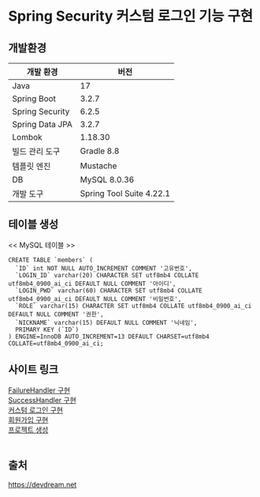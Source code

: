 <h1>Spring Security 커스텀 로그인 기능 구현</h1>

<h2>개발환경</h2>
<table class="table" style="width:400px">
    <thead>
        <tr>
            <th>개발 환경</th>
            <th>버전</th>
        </tr>
    </thead>
    <tbody class="table-border-bottom-0">
        <tr>
            <td>Java</td>
            <td>17</td>
        </tr>
        <tr>
            <td>Spring Boot</td>
            <td>3.2.7</td>
        </tr>
        <tr>
            <td>Spring Security</td>
            <td>6.2.5</td>
        </tr>
        <tr>
            <td>Spring Data JPA</td>
            <td>3.2.7</td>
        </tr>
        <tr>
            <td>Lombok</td>
            <td>1.18.30</td>
        </tr>
        <tr>
            <td>빌드 관리 도구</td>
            <td>Gradle 8.8</td>
        </tr>
        <tr>
            <td>템플릿 엔진</td>
            <td>Mustache</td>
        </tr>
        <tr>
            <td>DB</td>
            <td>MySQL 8.0.36</td>
        </tr>
        <tr>
            <td>개발 도구</td>
            <td>Spring Tool Suite 4.22.1</td>
        </tr>
    </tbody>
</table>
<h2>테이블 생성</h2>
<< MySQL 테이블 >>
<pre><code>CREATE TABLE `members` (
  `ID` int NOT NULL AUTO_INCREMENT COMMENT '고유번호',
  `LOGIN_ID` varchar(20) CHARACTER SET utf8mb4 COLLATE utf8mb4_0900_ai_ci DEFAULT NULL COMMENT '아이디',
  `LOGIN_PWD` varchar(60) CHARACTER SET utf8mb4 COLLATE utf8mb4_0900_ai_ci DEFAULT NULL COMMENT '비밀번호',
  `ROLE` varchar(15) CHARACTER SET utf8mb4 COLLATE utf8mb4_0900_ai_ci DEFAULT NULL COMMENT '권한',
  `NICKNAME` varchar(15) DEFAULT NULL COMMENT '닉네임',
  PRIMARY KEY (`ID`)
) ENGINE=InnoDB AUTO_INCREMENT=13 DEFAULT CHARSET=utf8mb4 COLLATE=utf8mb4_0900_ai_ci;
</code></pre>
<h2>사이트 링크</h2>
<a href="https://devdream.net/board/12" target="_blank">FailureHandler 구현</a><br>
<a href="https://devdream.net/board/11" target="_blank">SuccessHandler 구현</a><br>
<a href="https://devdream.net/board/6" target="_blank">커스텀 로그인 구현</a><br>
<a href="https://devdream.net/board/5" target="_blank">회원가입 구현</a><br>
<a href="https://devdream.net/board/4" target="_blank">프로젝트 생성</a><br>
<br>
<h2>출처</h2>
<a href="https://devdream.net" target="_blank">https://devdream.net</a>
